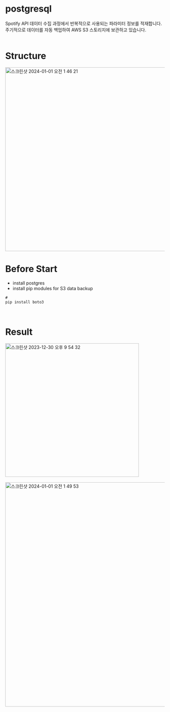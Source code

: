 # postgresql
Spotify API 데이터 수집 과정에서 반복적으로 사용되는 파라미터 정보를 적재합니다.<br>
주기적으로 데이터를 자동 백업하여 AWS S3 스토리지에 보관하고 있습니다.<br><br>

# Structure
<img width="581" alt="스크린샷 2024-01-01 오전 1 46 21" src="https://github.com/Spotify-DemoProject/postgresql/assets/130134750/be59bfdf-325a-4b7b-8aa9-e8c0b9c13b2f">
<br>

# Before Start
- install postgres
- install pip modules for S3 data backup
```
# 
pip install boto3
```
<br>

# Result
<img width="422" alt="스크린샷 2023-12-30 오후 9 54 32" src="https://github.com/Spotify-DemoProject/postgresql/assets/130134750/c51b3e2d-0628-4465-b95d-ef6abd161d36"><br><br>
<img width="709" alt="스크린샷 2024-01-01 오전 1 49 53" src="https://github.com/Spotify-DemoProject/postgresql/assets/130134750/f3577a60-34b5-4fcb-98d1-76d1332233d0">

